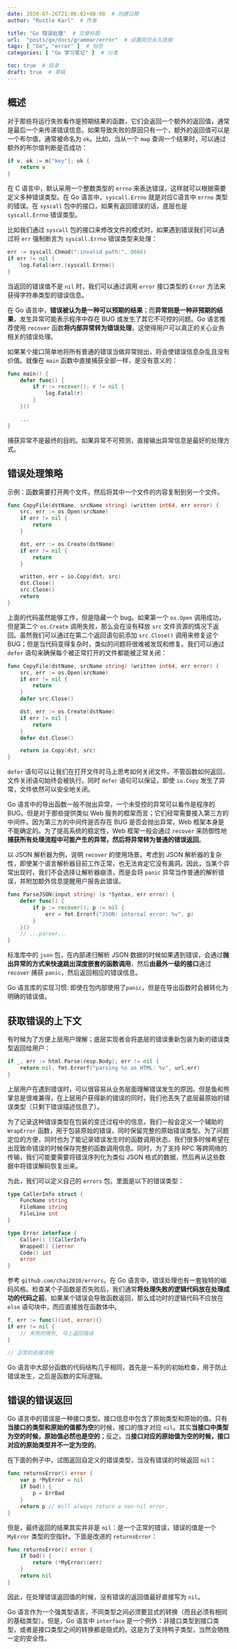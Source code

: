```yaml
---
date: 2020-07-26T21:06:02+08:00  # 创建日期
author: "Rustle Karl"  # 作者

title: "Go 错误处理"  # 文章标题
url:  "posts/go/docs/grammar/error"  # 设置网页永久链接
tags: [ "Go", "error" ]  # 标签
categories: [ "Go 学习笔记" ]  # 分类

toc: true  # 目录
draft: true  # 草稿
---
```


## 概述

对于那些将运行失败看作是预期结果的函数，它们会返回一个额外的返回值，通常是最后一个来传递错误信息。如果导致失败的原因只有一个，额外的返回值可以是一个布尔值，通常被命名为 `ok`。比如，当从一个 `map` 查询一个结果时，可以通过额外的布尔值判断是否成功：

```go
if v, ok := m["key"]; ok {
    return v
}
```

在 C 语言中，默认采用一个整数类型的 `errno` 来表达错误，这样就可以根据需要定义多种错误类型。在 Go 语言中，`syscall.Errno` 就是对应C语言中 `errno` 类型的错误。在 `syscall` 包中的接口，如果有返回错误的话，底层也是 `syscall.Errno` 错误类型。

比如我们通过 `syscall` 包的接口来修改文件的模式时，如果遇到错误我们可以通过将 `err` 强制断言为 `syscall.Errno` 错误类型来处理：

```go
err := syscall.Chmod(":invalid path:", 0666)
if err != nil {
    log.Fatal(err.(syscall.Errno))
}
```

当返回的错误值不是 `nil` 时，我们可以通过调用 `error` 接口类型的 `Error` 方法来获得字符串类型的错误信息。

在 Go 语言中，**错误被认为是一种可以预期的结果**；而**异常则是一种非预期的结果**，发生异常可能表示程序中存在 BUG 或发生了其它不可控的问题。Go 语言推荐使用 `recover` 函数**将内部异常转为错误处理**，这使得用户可以真正的关心业务相关的错误处理。

如果某个接口简单地将所有普通的错误当做异常抛出，将会使错误信息杂乱且没有价值。就像在 `main` 函数中直接捕获全部一样，是没有意义的：

```go
func main() {
    defer func() {
        if r := recover(); r != nil {
            log.Fatal(r)
        }
    }()

    ...
}
```

捕获异常不是最终的目的。如果异常不可预测，直接输出异常信息是最好的处理方式。

## 错误处理策略

示例：函数需要打开两个文件，然后将其中一个文件的内容复制到另一个文件。

```go
func CopyFile(dstName, srcName string) (written int64, err error) {
    src, err := os.Open(srcName)
    if err != nil {
        return
    }

    dst, err := os.Create(dstName)
    if err != nil {
        return
    }

    written, err = io.Copy(dst, src)
    dst.Close()
    src.Close()
    return
}
```

上面的代码虽然能够工作，但是隐藏一个 bug。如果第一个 `os.Open` 调用成功，但是第二个 `os.Create` 调用失败，那么会在没有释放 `src` 文件资源的情况下返回。虽然我们可以通过在第二个返回语句前添加 `src.Close()` 调用来修复这个 BUG；但是当代码变得复杂时，类似的问题将很难被发现和修复。我们可以通过 `defer` 语句来确保每个被正常打开的文件都能被正常关闭：

```go
func CopyFile(dstName, srcName string) (written int64, err error) {
    src, err := os.Open(srcName)
    if err != nil {
        return
    }
    defer src.Close()

    dst, err := os.Create(dstName)
    if err != nil {
        return
    }
    defer dst.Close()

    return io.Copy(dst, src)
}
```

`defer` 语句可以让我们在打开文件时马上思考如何关闭文件。不管函数如何返回，文件关闭语句始终会被执行。同时 `defer` 语句可以保证，即使 `io.Copy` 发生了异常，文件依然可以安全地关闭。

Go 语言中的导出函数一般不抛出异常，一个未受控的异常可以看作是程序的 BUG。但是对于那些提供类似 Web 服务的框架而言；它们经常需要接入第三方的中间件。因为第三方的中间件是否存在 BUG 是否会抛出异常，Web 框架本身是不能确定的。为了提高系统的稳定性，Web 框架一般会通过 `recover` 来防御性地**捕获所有处理流程中可能产生的异常，然后将异常转为普通的错误返回**。

以 JSON 解析器为例，说明 `recover` 的使用场景。考虑到 JSON 解析器的复杂性，即使某个语言解析器目前工作正常，也无法肯定它没有漏洞。因此，当某个异常出现时，我们不会选择让解析器崩溃，而是会将 `panic` 异常当作普通的解析错误，并附加额外信息提醒用户报告此错误。

```go
func ParseJSON(input string) (s *Syntax, err error) {
    defer func() {
        if p := recover(); p != nil {
            err = fmt.Errorf("JSON: internal error: %v", p)
        }
    }()
    // ...parser...
}
```

标准库中的 `json` 包，在内部递归解析 JSON 数据的时候如果遇到错误，会通过**抛出异常的方式来快速跳出深度嵌套的函数调用**，然后**由最外一级的接口**通过 `recover` 捕获 `panic`，然后返回相应的错误信息。

Go 语言库的实现习惯: 即使在包内部使用了`panic`，但是在导出函数时会被转化为明确的错误值。

## 获取错误的上下文

有时候为了方便上层用户理解；底层实现者会将底层的错误重新包装为新的错误类型返回给用户：

```go
if _, err := html.Parse(resp.Body); err != nil {
    return nil, fmt.Errorf("parsing %s as HTML: %v", url,err)
}
```

上层用户在遇到错误时，可以很容易从业务层面理解错误发生的原因。但是鱼和熊掌总是很难兼得，在上层用户获得新的错误的同时，我们也丢失了底层最原始的错误类型（只剩下错误描述信息了）。

为了记录这种错误类型在包装的变迁过程中的信息，我们一般会定义一个辅助的 `WrapError` 函数，用于包装原始的错误，同时保留完整的原始错误类型。为了问题定位的方便，同时也为了能记录错误发生时的函数调用状态，我们很多时候希望在出现致命错误的时候保存完整的函数调用信息。同时，为了支持 RPC 等跨网络的传输，我们可能要需要将错误序列化为类似 JSON 格式的数据，然后再从这些数据中将错误解码恢复出来。

为此，我们可以定义自己的 `errors` 包，里面是以下的错误类型：

```go
type CallerInfo struct {
	FuncName string
	FileName string
	FileLine int
}

type Error interface {
	Caller() []CallerInfo
	Wrapped() []error
	Code() int
	error
}

```

参考 `github.com/chai2010/errors`。在 Go 语言中，错误处理也有一套独特的编码风格。检查某个子函数是否失败后，我们通常**将处理失败的逻辑代码放在处理成功的代码之前**。如果某个错误会导致函数返回，那么成功时的逻辑代码不应放在 `else` 语句块中，而应直接放在函数体中。

```go
f, err := func()(int, error){}
if err != nil {
    // 失败的情形, 马上返回错误
}

// 正常的处理流程
```

Go 语言中大部分函数的代码结构几乎相同，首先是一系列的初始检查，用于防止错误发生，之后是函数的实际逻辑。

## 错误的错误返回

Go 语言中的错误是一种接口类型。接口信息中包含了原始类型和原始的值。只有**当接口的类型和原始的值都为空**的时候，接口的值才对应 `nil`。其实**当接口中类型为空的时候，原始值必然也是空的**；反之，当**接口对应的原始值为空的时候，接口对应的原始类型并不一定为空的**。

在下面的例子中，试图返回自定义的错误类型，当没有错误的时候返回 `nil`：

```go
func returnsError() error {
    var p *MyError = nil
    if bad() {
        p = ErrBad
    }
    return p // Will always return a non-nil error.
}
```

但是，最终返回的结果其实并非是 `nil`：是一个正常的错误，错误的值是一个 `MyError` 类型的空指针。下面是改进的 `returnsError`：

```go
func returnsError() error {
    if bad() {
        return (*MyError)(err)
    }
    return nil
}
```

因此，在处理错误返回值的时候，没有错误的返回值最好直接写为 `nil`。

Go 语言作为一个强类型语言，不同类型之间必须要显式的转换（而且必须有相同的基础类型）。但是，Go 语言中 `interface` 是一个例外：非接口类型到接口类型，或者是接口类型之间的转换都是隐式的。这是为了支持鸭子类型，当然会牺牲一定的安全性。

```go

```
